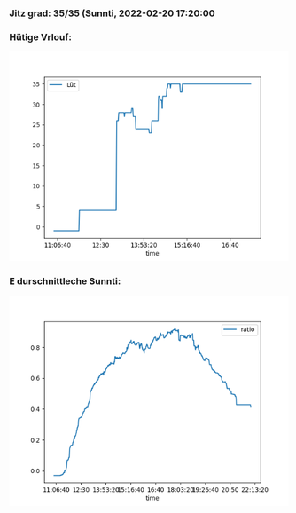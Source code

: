 ### Jitz grad: 35/35 (Sunnti, 2022-02-20 17:20:00

### Hütige Vrlouf:
![Graph](Today.png)

### E durschnittleche Sunnti:
![Graph](Sunnti.png)